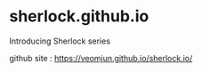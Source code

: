 # sherlock.github.io
Introducing Sherlock series

github site : https://veomjun.github.io/sherlock.io/
